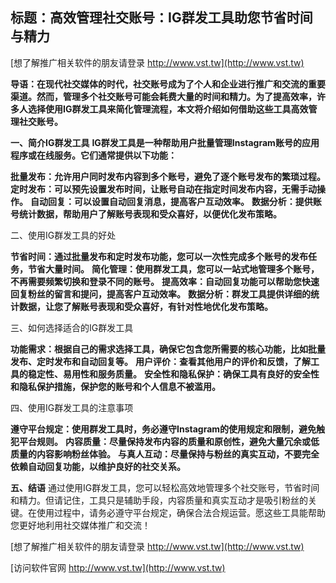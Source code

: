 ## **标题：高效管理社交账号：IG群发工具助您节省时间与精力**

[想了解推广相关软件的朋友请登录 http://www.vst.tw](http://www.vst.tw)

**导语：在现代社交媒体的时代，社交账号成为了个人和企业进行推广和交流的重要渠道。然而，管理多个社交账号可能会耗费大量的时间和精力。为了提高效率，许多人选择使用IG群发工具来简化管理流程，本文将介绍如何借助这些工具高效管理社交账号。**

**一、简介IG群发工具**
**IG群发工具是一种帮助用户批量管理Instagram账号的应用程序或在线服务。它们通常提供以下功能：**

**批量发布：允许用户同时发布内容到多个账号，避免了逐个账号发布的繁琐过程。**
**定时发布：可以预先设置发布时间，让账号自动在指定时间发布内容，无需手动操作。**
**自动回复：可以设置自动回复消息，提高客户互动效率。**
**数据分析：提供账号统计数据，帮助用户了解账号表现和受众喜好，以便优化发布策略。**

二、使用IG群发工具的好处

**节省时间：通过批量发布和定时发布功能，您可以一次性完成多个账号的发布任务，节省大量时间。**
**简化管理：使用群发工具，您可以一站式地管理多个账号，不再需要频繁切换和登录不同的账号。**
**提高效率：自动回复功能可以帮助您快速回复粉丝的留言和提问，提高客户互动效率。**
**数据分析：群发工具提供详细的统计数据，让您了解账号表现和受众喜好，有针对性地优化发布策略。**

三、如何选择适合的IG群发工具

**功能需求：根据自己的需求选择工具，确保它包含您所需要的核心功能，比如批量发布、定时发布和自动回复等。**
**用户评价：查看其他用户的评价和反馈，了解工具的稳定性、易用性和服务质量。**
**安全性和隐私保护：确保工具有良好的安全性和隐私保护措施，保护您的账号和个人信息不被滥用。**

四、使用IG群发工具的注意事项

**遵守平台规定：使用群发工具时，务必遵守Instagram的使用规定和限制，避免触犯平台规则。**
**内容质量：尽量保持发布内容的质量和原创性，避免大量冗余或低质量的内容影响粉丝体验。**
**与真人互动：尽量保持与粉丝的真实互动，不要完全依赖自动回复功能，以维护良好的社交关系。**

**五、结语**
通过使用IG群发工具，您可以轻松高效地管理多个社交账号，节省时间和精力。但请记住，工具只是辅助手段，内容质量和真实互动才是吸引粉丝的关键。在使用过程中，请务必遵守平台规定，确保合法合规运营。愿这些工具能帮助您更好地利用社交媒体推广和交流！

[想了解推广相关软件的朋友请登录 http://www.vst.tw](http://www.vst.tw)


[访问软件官网 http://www.vst.tw](http://www.vst.tw)
